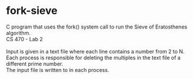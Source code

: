 # fork-sieve
C program that uses the fork() system call to run the Sieve of Eratosthenes algorithm.\
CS 470 - Lab 2\
\
Input is given in a text file where each line contains a number from 2 to N.\
Each process is responsible for deleting the multiples in the text file of a different prime number.\
The input file is written to in each process.
